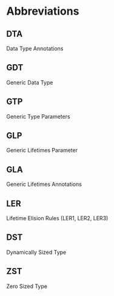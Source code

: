 # Abbreviations

## DTA
Data Type Annotations

## GDT
Generic Data Type

## GTP
Generic Type Parameters

## GLP
Generic Lifetimes Parameter

## GLA
Generic Lifetimes Annotations

## LER
Lifetime Elision Rules (LER1, LER2, LER3)

## DST
Dynamically Sized Type

## ZST
Zero Sized Type